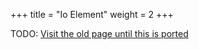 +++
title = "Io Element"
weight = 2
+++

TODO: [Visit the old page until this is ported](https://old.alchitry.com/io-element)
